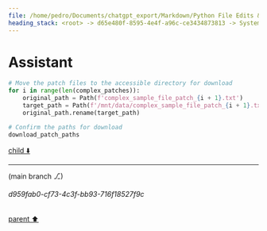 ```yaml
---
file: /home/pedro/Documents/chatgpt_export/Markdown/Python File Edits & Patches.md
heading_stack: <root> -> d65e480f-8595-4e4f-a96c-ce3434873813 -> System -> 2d1d2f48-e6fe-4a7a-b2e8-7c38ee3ce43d -> System -> aaa28854-ea24-4096-a1b3-65acbd78ce34 -> User -> 229b3159-3937-4139-8002-dab8432ea6b7 -> Assistant -> 0d19e97d-592a-440e-89b1-0cc080576d0d -> Tool -> 4007542a-2b2c-42a9-b987-cd8ef54d4240 -> Assistant -> aaa2e46a-0bd8-496c-a6ea-778fe58489c5 -> User -> cce558b4-222f-4027-9320-09717c4dbbef -> Assistant -> a3459690-5e17-400a-b914-28c453d3f714 -> Tool -> 9f2b08be-207c-48fe-a9ec-871a422e49c8 -> Assistant -> aaa24cea-5a66-46e8-ab60-2fb20e5c4bc4 -> User -> 45e48c63-b8c0-4652-aceb-10d5d3ef6f57 -> Assistant -> 5b0cf78b-b5d0-4ef1-99d4-66e8553a85e1 -> Tool -> f755787d-52aa-44af-8a7e-b52286edf77b -> Assistant -> aaa23de5-c109-4689-a870-503fb26f69c7 -> User -> 96e760f9-ebc8-45e1-961d-3b94729654da -> Assistant
---
```

# Assistant

```python
# Move the patch files to the accessible directory for download
for i in range(len(complex_patches)):
    original_path = Path(f'complex_sample_file_patch_{i + 1}.txt')
    target_path = Path(f'/mnt/data/complex_sample_file_patch_{i + 1}.txt')
    original_path.rename(target_path)

# Confirm the paths for download
download_patch_paths
```

[child ⬇️](#d959fab0-cf73-4c3f-bb93-716f18527f9c)

---

(main branch ⎇)
###### d959fab0-cf73-4c3f-bb93-716f18527f9c
[parent ⬆️](#96e760f9-ebc8-45e1-961d-3b94729654da)
